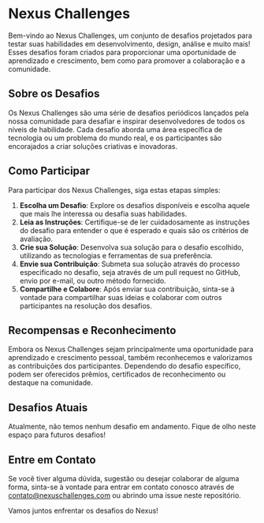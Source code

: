 # Nexus Challenges

Bem-vindo ao Nexus Challenges, um conjunto de desafios projetados para testar suas habilidades em desenvolvimento, design, análise e muito mais! Esses desafios foram criados para proporcionar uma oportunidade de aprendizado e crescimento, bem como para promover a colaboração e a comunidade.

## Sobre os Desafios

Os Nexus Challenges são uma série de desafios periódicos lançados pela nossa comunidade para desafiar e inspirar desenvolvedores de todos os níveis de habilidade. Cada desafio aborda uma área específica de tecnologia ou um problema do mundo real, e os participantes são encorajados a criar soluções criativas e inovadoras.

## Como Participar

Para participar dos Nexus Challenges, siga estas etapas simples:

1. **Escolha um Desafio**: Explore os desafios disponíveis e escolha aquele que mais lhe interessa ou desafia suas habilidades.
2. **Leia as Instruções**: Certifique-se de ler cuidadosamente as instruções do desafio para entender o que é esperado e quais são os critérios de avaliação.
3. **Crie sua Solução**: Desenvolva sua solução para o desafio escolhido, utilizando as tecnologias e ferramentas de sua preferência.
4. **Envie sua Contribuição**: Submeta sua solução através do processo especificado no desafio, seja através de um pull request no GitHub, envio por e-mail, ou outro método fornecido.
5. **Compartilhe e Colabore**: Após enviar sua contribuição, sinta-se à vontade para compartilhar suas ideias e colaborar com outros participantes na resolução dos desafios.

## Recompensas e Reconhecimento

Embora os Nexus Challenges sejam principalmente uma oportunidade para aprendizado e crescimento pessoal, também reconhecemos e valorizamos as contribuições dos participantes. Dependendo do desafio específico, podem ser oferecidos prêmios, certificados de reconhecimento ou destaque na comunidade.

## Desafios Atuais

Atualmente, não temos nenhum desafio em andamento. Fique de olho neste espaço para futuros desafios!

## Entre em Contato

Se você tiver alguma dúvida, sugestão ou desejar colaborar de alguma forma, sinta-se à vontade para entrar em contato conosco através de [contato@nexuschallenges.com](mailto:contato@nexuschallenges.com) ou abrindo uma issue neste repositório.

Vamos juntos enfrentar os desafios do Nexus!

